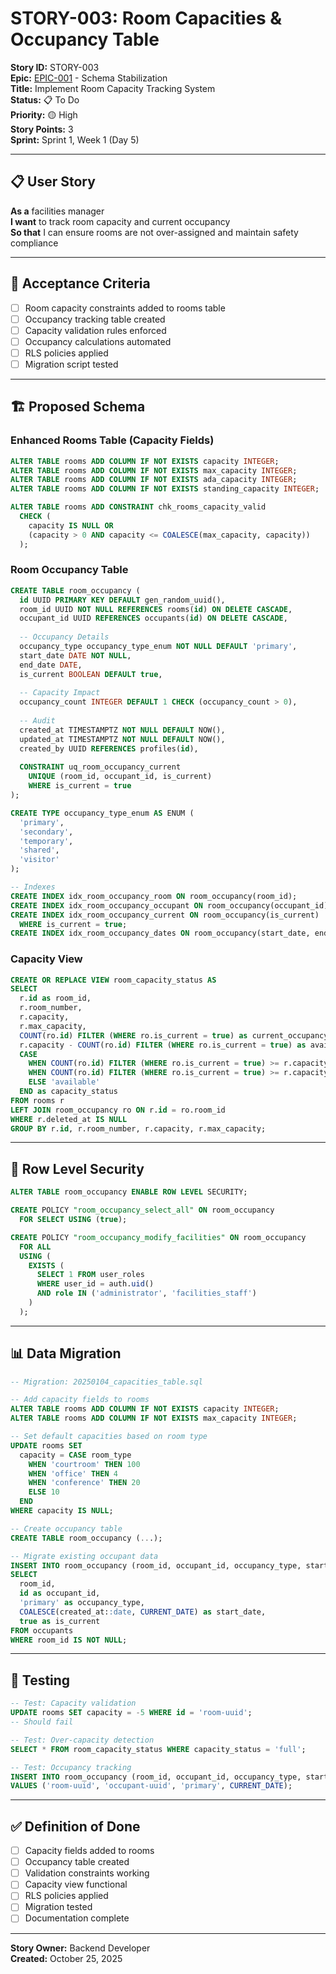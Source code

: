 # STORY-003: Room Capacities & Occupancy Table

**Story ID:** STORY-003  
**Epic:** [EPIC-001](../epics/epic-001-schema-stabilization.md) - Schema Stabilization  
**Title:** Implement Room Capacity Tracking System  
**Status:** 📋 To Do  
**Priority:** 🟡 High  
**Story Points:** 3  
**Sprint:** Sprint 1, Week 1 (Day 5)

---

## 📋 User Story

**As a** facilities manager  
**I want** to track room capacity and current occupancy  
**So that** I can ensure rooms are not over-assigned and maintain safety compliance

---

## 🎯 Acceptance Criteria

- [ ] Room capacity constraints added to rooms table
- [ ] Occupancy tracking table created
- [ ] Capacity validation rules enforced
- [ ] Occupancy calculations automated
- [ ] RLS policies applied
- [ ] Migration script tested

---

## 🏗️ Proposed Schema

### Enhanced Rooms Table (Capacity Fields)
```sql
ALTER TABLE rooms ADD COLUMN IF NOT EXISTS capacity INTEGER;
ALTER TABLE rooms ADD COLUMN IF NOT EXISTS max_capacity INTEGER;
ALTER TABLE rooms ADD COLUMN IF NOT EXISTS ada_capacity INTEGER;
ALTER TABLE rooms ADD COLUMN IF NOT EXISTS standing_capacity INTEGER;

ALTER TABLE rooms ADD CONSTRAINT chk_rooms_capacity_valid
  CHECK (
    capacity IS NULL OR 
    (capacity > 0 AND capacity <= COALESCE(max_capacity, capacity))
  );
```

### Room Occupancy Table
```sql
CREATE TABLE room_occupancy (
  id UUID PRIMARY KEY DEFAULT gen_random_uuid(),
  room_id UUID NOT NULL REFERENCES rooms(id) ON DELETE CASCADE,
  occupant_id UUID REFERENCES occupants(id) ON DELETE CASCADE,
  
  -- Occupancy Details
  occupancy_type occupancy_type_enum NOT NULL DEFAULT 'primary',
  start_date DATE NOT NULL,
  end_date DATE,
  is_current BOOLEAN DEFAULT true,
  
  -- Capacity Impact
  occupancy_count INTEGER DEFAULT 1 CHECK (occupancy_count > 0),
  
  -- Audit
  created_at TIMESTAMPTZ NOT NULL DEFAULT NOW(),
  updated_at TIMESTAMPTZ NOT NULL DEFAULT NOW(),
  created_by UUID REFERENCES profiles(id),
  
  CONSTRAINT uq_room_occupancy_current 
    UNIQUE (room_id, occupant_id, is_current)
    WHERE is_current = true
);

CREATE TYPE occupancy_type_enum AS ENUM (
  'primary',
  'secondary',
  'temporary',
  'shared',
  'visitor'
);

-- Indexes
CREATE INDEX idx_room_occupancy_room ON room_occupancy(room_id);
CREATE INDEX idx_room_occupancy_occupant ON room_occupancy(occupant_id);
CREATE INDEX idx_room_occupancy_current ON room_occupancy(is_current) 
  WHERE is_current = true;
CREATE INDEX idx_room_occupancy_dates ON room_occupancy(start_date, end_date);
```

### Capacity View
```sql
CREATE OR REPLACE VIEW room_capacity_status AS
SELECT 
  r.id as room_id,
  r.room_number,
  r.capacity,
  r.max_capacity,
  COUNT(ro.id) FILTER (WHERE ro.is_current = true) as current_occupancy,
  r.capacity - COUNT(ro.id) FILTER (WHERE ro.is_current = true) as available_capacity,
  CASE 
    WHEN COUNT(ro.id) FILTER (WHERE ro.is_current = true) >= r.capacity THEN 'full'
    WHEN COUNT(ro.id) FILTER (WHERE ro.is_current = true) >= r.capacity * 0.8 THEN 'near_full'
    ELSE 'available'
  END as capacity_status
FROM rooms r
LEFT JOIN room_occupancy ro ON r.id = ro.room_id
WHERE r.deleted_at IS NULL
GROUP BY r.id, r.room_number, r.capacity, r.max_capacity;
```

---

## 🔐 Row Level Security

```sql
ALTER TABLE room_occupancy ENABLE ROW LEVEL SECURITY;

CREATE POLICY "room_occupancy_select_all" ON room_occupancy
  FOR SELECT USING (true);

CREATE POLICY "room_occupancy_modify_facilities" ON room_occupancy
  FOR ALL
  USING (
    EXISTS (
      SELECT 1 FROM user_roles
      WHERE user_id = auth.uid()
      AND role IN ('administrator', 'facilities_staff')
    )
  );
```

---

## 📊 Data Migration

```sql
-- Migration: 20250104_capacities_table.sql

-- Add capacity fields to rooms
ALTER TABLE rooms ADD COLUMN IF NOT EXISTS capacity INTEGER;
ALTER TABLE rooms ADD COLUMN IF NOT EXISTS max_capacity INTEGER;

-- Set default capacities based on room type
UPDATE rooms SET 
  capacity = CASE room_type
    WHEN 'courtroom' THEN 100
    WHEN 'office' THEN 4
    WHEN 'conference' THEN 20
    ELSE 10
  END
WHERE capacity IS NULL;

-- Create occupancy table
CREATE TABLE room_occupancy (...);

-- Migrate existing occupant data
INSERT INTO room_occupancy (room_id, occupant_id, occupancy_type, start_date, is_current)
SELECT 
  room_id,
  id as occupant_id,
  'primary' as occupancy_type,
  COALESCE(created_at::date, CURRENT_DATE) as start_date,
  true as is_current
FROM occupants
WHERE room_id IS NOT NULL;
```

---

## 🧪 Testing

```sql
-- Test: Capacity validation
UPDATE rooms SET capacity = -5 WHERE id = 'room-uuid';
-- Should fail

-- Test: Over-capacity detection
SELECT * FROM room_capacity_status WHERE capacity_status = 'full';

-- Test: Occupancy tracking
INSERT INTO room_occupancy (room_id, occupant_id, occupancy_type, start_date)
VALUES ('room-uuid', 'occupant-uuid', 'primary', CURRENT_DATE);
```

---

## ✅ Definition of Done

- [ ] Capacity fields added to rooms
- [ ] Occupancy table created
- [ ] Validation constraints working
- [ ] Capacity view functional
- [ ] RLS policies applied
- [ ] Migration tested
- [ ] Documentation complete

---

**Story Owner:** Backend Developer  
**Created:** October 25, 2025
